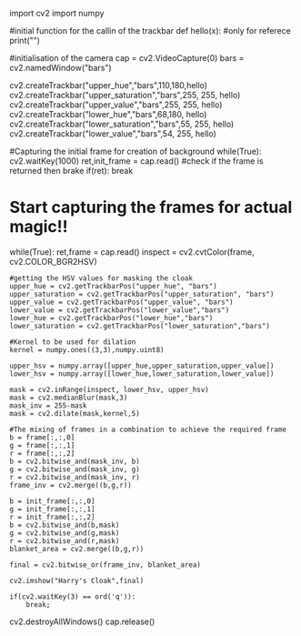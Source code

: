 import cv2
import numpy


#initial function for the callin of the trackbar
def hello(x):
	#only for referece
	print("")

#initialisation of the camera
cap = cv2.VideoCapture(0)
bars = cv2.namedWindow("bars")

cv2.createTrackbar("upper_hue","bars",110,180,hello)
cv2.createTrackbar("upper_saturation","bars",255, 255, hello)
cv2.createTrackbar("upper_value","bars",255, 255, hello)
cv2.createTrackbar("lower_hue","bars",68,180, hello)
cv2.createTrackbar("lower_saturation","bars",55, 255, hello)
cv2.createTrackbar("lower_value","bars",54, 255, hello)

#Capturing the initial frame for creation of background
while(True):
	cv2.waitKey(1000)
	ret,init_frame = cap.read()
	#check if the frame is returned then brake
	if(ret):
		break

# Start capturing the frames for actual magic!!
while(True):
	ret,frame = cap.read()
	inspect = cv2.cvtColor(frame, cv2.COLOR_BGR2HSV)

	#getting the HSV values for masking the cloak
	upper_hue = cv2.getTrackbarPos("upper_hue", "bars")
	upper_saturation = cv2.getTrackbarPos("upper_saturation", "bars")
	upper_value = cv2.getTrackbarPos("upper_value", "bars")
	lower_value = cv2.getTrackbarPos("lower_value","bars")
	lower_hue = cv2.getTrackbarPos("lower_hue","bars")
	lower_saturation = cv2.getTrackbarPos("lower_saturation","bars")

	#Kernel to be used for dilation
	kernel = numpy.ones((3,3),numpy.uint8)

	upper_hsv = numpy.array([upper_hue,upper_saturation,upper_value])
	lower_hsv = numpy.array([lower_hue,lower_saturation,lower_value])

	mask = cv2.inRange(inspect, lower_hsv, upper_hsv)
	mask = cv2.medianBlur(mask,3)
	mask_inv = 255-mask 
	mask = cv2.dilate(mask,kernel,5)
	
	#The mixing of frames in a combination to achieve the required frame
	b = frame[:,:,0]
	g = frame[:,:,1]
	r = frame[:,:,2]
	b = cv2.bitwise_and(mask_inv, b)
	g = cv2.bitwise_and(mask_inv, g)
	r = cv2.bitwise_and(mask_inv, r)
	frame_inv = cv2.merge((b,g,r))

	b = init_frame[:,:,0]
	g = init_frame[:,:,1]
	r = init_frame[:,:,2]
	b = cv2.bitwise_and(b,mask)
	g = cv2.bitwise_and(g,mask)
	r = cv2.bitwise_and(r,mask)
	blanket_area = cv2.merge((b,g,r))

	final = cv2.bitwise_or(frame_inv, blanket_area)

	cv2.imshow("Harry's Cloak",final)

	if(cv2.waitKey(3) == ord('q')):
		break;

cv2.destroyAllWindows()
cap.release()


